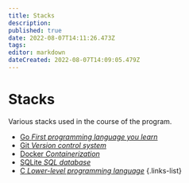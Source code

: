 ```yaml
---
title: Stacks
description: 
published: true
date: 2022-08-07T14:11:26.473Z
tags: 
editor: markdown
dateCreated: 2022-08-07T14:09:05.479Z
---
```


# Stacks
Various stacks used in the course of the program.
- [Go *First programming language you learn*](/stack/go)
- [Git *Version control system*](/stack/git)
- [Docker *Containerization*](/stack/docker)
- [SQLite *SQL database*](/stack/sqlite)
- [C *Lower-level programming language*](/stack/C)
{.links-list}
